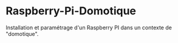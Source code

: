 # Raspberry-Pi-Domotique
Installation et paramétrage d'un Raspberry PI dans un contexte de "domotique".
